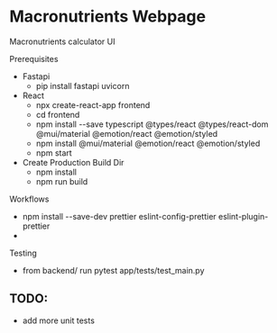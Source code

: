 # Macronutrients Webpage

Macronutrients calculator UI

Prerequisites
- Fastapi
  - pip install fastapi uvicorn
- React
  - npx create-react-app frontend
  - cd frontend
  - npm install --save typescript @types/react @types/react-dom @mui/material @emotion/react @emotion/styled
  - npm install @mui/material @emotion/react @emotion/styled
  - npm start
- Create Production Build Dir
  - npm install
  - npm run build

Workflows
- npm install --save-dev prettier eslint-config-prettier eslint-plugin-prettier
- 

Testing
 - from backend/ run  pytest app/tests/test_main.py 



## TODO: 
- add more unit tests
